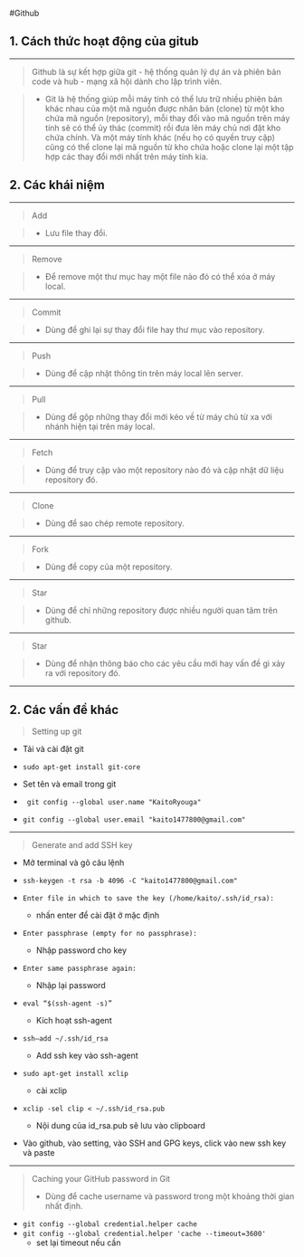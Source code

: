 #Github

## 1. Cách thức hoạt động của gitub
----
> Github là sự kết hợp giữa git - hệ thống quản lý dự án và phiên bản code và hub - mạng xã hội dành cho lập trình viên.

> - Git là hệ thống giúp mỗi máy tính có thể lưu trữ nhiều phiên bản khác nhau của một mã nguồn được nhân bản (clone) từ một kho chứa mã nguồn (repository), mỗi thay đổi vào mã nguồn trên máy tính sẽ có thể ủy thác (commit) rồi đưa lên máy chủ nơi đặt kho chứa chính. Và một máy tính khác (nếu họ có quyền truy cập) cũng có thể clone lại mã nguồn từ kho chứa hoặc clone lại một tập hợp các thay đổi mới nhất trên máy tính kia.

## 2. Các khái niệm
----
> Add

> - Lưu file thay đổi.

---
> Remove

> -  Để remove một thư mục hay một file nào đó có thể xóa ở máy local.

---
> Commit

> -  Dùng để ghi lại sự thay đổi file hay thư mục vào repository.

---
> Push

> -  Dùng để cập nhật thông tin trên máy local lên server.

---
> Pull

> -  Dùng để gộp những thay đổi mới kéo về từ máy chủ từ xa với nhánh hiện tại trên máy local.

---
> Fetch

> -  Dùng để truy cập vào một repository nào đó và cập nhật dữ liệu repository đó.

---
> Clone

> -  Dùng để sao chép remote repository.

---
> Fork

> -  Dùng để copy của một repository.

---
> Star

> -  Dùng để chỉ những repository được nhiều người quan tâm trên github.

---
> Star

> -  Dùng để nhận thông báo cho các yêu cầu mới hay vấn đề gì xảy ra với repository đó.

----

## 2. Các vấn đề khác

> Setting up git

* Tải và cài đặt git
 * `sudo apt-get install git-core`

* Set tên và email trong git
 * ` git config --global user.name "KaitoRyouga"`
 * `git config --global user.email "kaito1477800@gmail.com"`

---
> Generate and add SSH key

* Mở terminal và gõ câu lệnh
 * `ssh-keygen -t rsa -b 4096 -C "kaito1477800@gmail.com"`
 * `Enter file in which to save the key (/home/kaito/.ssh/id_rsa):` 
     * nhấn enter để cài đặt ở mặc định

 * `Enter passphrase (empty for no passphrase):`
     * Nhập password cho key

 * `Enter same passphrase again:`
     * Nhập lại password

 * `eval “$(ssh-agent -s)”`
     * Kích hoạt ssh-agent

 * `ssh–add ~/.ssh/id_rsa`
     * Add ssh key vào ssh-agent

 * `sudo apt-get install xclip`
     * cài xclip
 * `xclip -sel clip < ~/.ssh/id_rsa.pub`
     * Nội dung của id_rsa.pub sẽ lưu vào clipboard

 * Vào github, vào setting, vào SSH and GPG keys, click vào new ssh key và paste

---
> Caching your GitHub password in Git
> - Dùng để cache username và password trong một khoảng thời gian nhất định.

 * `git config --global credential.helper cache`
 * `git config --global credential.helper 'cache --timeout=3600'`
     * set lại timeout nếu cần
